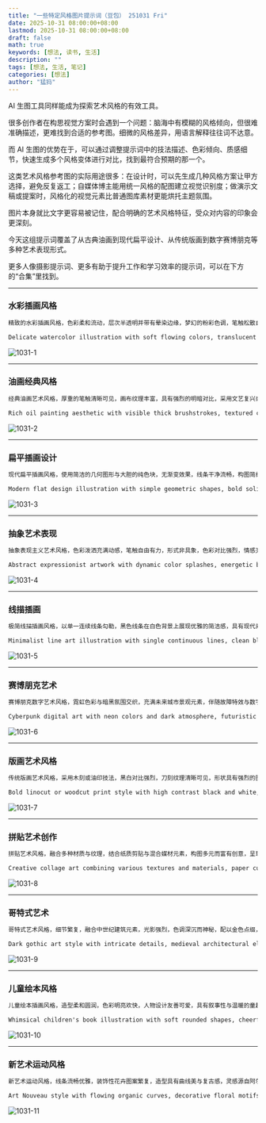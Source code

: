 ```yaml
---
title: "一些特定风格图片提示词（豆包） 251031 Fri"
date: 2025-10-31 08:00:00+08:00
lastmod: 2025-10-31 08:00:00+08:00
draft: false
math: true
keywords: [想法, 读书, 生活]
description: ""
tags: [想法, 生活, 笔记]
categories: [想法]
author: "猛犸"
---
```


AI 生图工具同样能成为探索艺术风格的有效工具。

很多创作者在构思视觉方案时会遇到一个问题：脑海中有模糊的风格倾向，但很难准确描述，更难找到合适的参考图。细微的风格差异，用语言解释往往词不达意。

而 AI 生图的优势在于，可以通过调整提示词中的技法描述、色彩倾向、质感细节，快速生成多个风格变体进行对比，找到最符合预期的那一个。

这类艺术风格参考图的实际用途很多：在设计时，可以先生成几种风格方案让甲方选择，避免反复返工；自媒体博主能用统一风格的配图建立视觉识别度；做演示文稿或提案时，风格化的视觉元素比普通图库素材更能烘托主题氛围。

图片本身就比文字更容易被记住，配合明确的艺术风格特征，受众对内容的印象会更深刻。

今天这组提示词覆盖了从古典油画到现代扁平设计、从传统版画到数字赛博朋克等多种艺术表现形式。

更多人像摄影提示词、更多有助于提升工作和学习效率的提示词，可以在下方的“合集”里找到。

---

### 水彩插画风格

```markdown
精致的水彩插画风格，色彩柔和流动，层次半透明并带有晕染边缘，梦幻的粉彩色调，笔触松散自然，画纸质感可见，整体呈现轻盈而空灵的艺术美感。高清，4K 分辨率。
```

```markdown
Delicate watercolor illustration with soft flowing colors, translucent layers and bleeding edges, dreamy pastel palette, loose brushwork, artistic paper texture visible, gentle and ethereal aesthetic. High definition, 4K resolution.
```

![1031-1](https://1-1256632535.cos.ap-beijing.myqcloud.com/img/1031-1.png)

---

### 油画经典风格

```markdown
经典油画艺术风格，厚重的笔触清晰可见，画布纹理丰富，具有强烈的明暗对比，采用文艺复兴或巴洛克时期的构图手法，营造出永恒的艺术氛围与戏剧性光影效果。高清，4K 分辨率。
```

```markdown
Rich oil painting aesthetic with visible thick brushstrokes, textured canvas surface, dramatic chiaroscuro lighting, classical fine art style, Renaissance or Baroque inspired composition, timeless artistic mood. High definition, 4K resolution.
```

![1031-2](https://1-1256632535.cos.ap-beijing.myqcloud.com/img/1031-2.png)

---

### 扁平插画设计

```markdown
现代扁平插画风格，使用简洁的几何图形与大胆的纯色块，无渐变效果，线条干净流畅，构图简约现代，体现出当代平面设计的友好与亲和美感。高清，4K 分辨率。
```

```markdown
Modern flat design illustration with simple geometric shapes, bold solid colors without gradients, clean lines and minimalist composition, contemporary graphic design style, friendly and approachable aesthetic. High definition, 4K resolution.
```

![1031-3](https://1-1256632535.cos.ap-beijing.myqcloud.com/img/1031-3.png)

---

### 抽象艺术表现

```markdown
抽象表现主义艺术风格，色彩泼洒充满动感，笔触自由有力，形式非具象，色彩对比强烈，情感充沛且富有自发性，展现出现代艺术的能量与张力。高清，4K 分辨率。
```

```markdown
Abstract expressionist artwork with dynamic color splashes, energetic brushstrokes, non-representational forms, vibrant color contrasts, emotional and spontaneous aesthetic, modern contemporary art style. High definition, 4K resolution.
```

![1031-4](https://1-1256632535.cos.ap-beijing.myqcloud.com/img/1031-4.png)

---

### 线描插画

```markdown
极简线描插画风格，以单一连续线条勾勒，黑色线条在白色背景上展现优雅的简洁感，具有现代素描艺术气质，表达精致与克制的视觉美感。高清，4K 分辨率。
```

```markdown
Minimalist line art illustration with single continuous lines, clean black strokes on white background, elegant simplicity, modern artistic sketch style, sophisticated and refined aesthetic. High definition, 4K resolution.
```

![1031-5](https://1-1256632535.cos.ap-beijing.myqcloud.com/img/1031-5.png)

---

### 赛博朋克艺术

```markdown
赛博朋克数字艺术风格，霓虹色彩与暗黑氛围交织，充满未来城市景观元素，伴随故障特效与数字噪点，营造出高科技反乌托邦的视觉冲击力。高清，4K 分辨率。
```

```markdown
Cyberpunk digital art with neon colors and dark atmosphere, futuristic cityscape elements, glitch effects and digital noise, sci-fi technological aesthetic, dystopian and high-tech mood. High definition, 4K resolution.
```

![1031-6](https://1-1256632535.cos.ap-beijing.myqcloud.com/img/1031-6.png)

---

### 版画艺术风格

```markdown
传统版画艺术风格，采用木刻或油印技法，黑白对比强烈，刀刻纹理清晰可见，形状具有强烈的图形感，呈现出经典的工艺美术气息与视觉冲击。高清，4K 分辨率。
```

```markdown
Bold linocut or woodcut print style with high contrast black and white, carved texture visible, strong graphic shapes, traditional printmaking aesthetic, powerful and striking visual impact. High definition, 4K resolution.
```

![1031-7](https://1-1256632535.cos.ap-beijing.myqcloud.com/img/1031-7.png)

---

### 拼贴艺术创作

```markdown
拼贴艺术风格，融合多种材质与纹理，结合纸质剪贴与混合媒材元素，构图多元而富有创意，呈现手工制作的趣味与艺术性。高清，4K 分辨率。
```

```markdown
Creative collage art combining various textures and materials, paper cutouts and mixed media elements, eclectic composition, handmade craft aesthetic, playful and artistic mood. High definition, 4K resolution.
```

![1031-8](https://1-1256632535.cos.ap-beijing.myqcloud.com/img/1031-8.png)

---

### 哥特式艺术

```markdown
哥特式艺术风格，细节繁复，融合中世纪建筑元素，光影强烈，色调深沉而神秘，配以金色点缀，整体气氛华丽而庄严。高清，4K 分辨率。
```

```markdown
Dark gothic art style with intricate details, medieval architectural elements, dramatic shadows and moody atmosphere, rich deep colors with gold accents, mysterious and ornate aesthetic. High definition, 4K resolution.
```

![1031-9](https://1-1256632535.cos.ap-beijing.myqcloud.com/img/1031-9.png)

---

### 儿童绘本风格

```markdown
儿童绘本插画风格，造型柔和圆润，色彩明亮欢快，人物设计友善可爱，具有叙事性与温暖的童趣氛围，适合故事场景表达。高清，4K 分辨率。
```

```markdown
Whimsical children's book illustration with soft rounded shapes, cheerful bright colors, friendly character design, storybook narrative quality, warm and innocent aesthetic. High definition, 4K resolution.
```

![1031-10](https://1-1256632535.cos.ap-beijing.myqcloud.com/img/1031-10.png)

---

### 新艺术运动风格

```markdown
新艺术运动风格，线条流畅优雅，装饰性花卉图案繁复，造型具有曲线美与复古感，灵感源自阿尔丰斯·慕夏的海报艺术，展现优雅的美好年代气质。高清，4K 分辨率。
```

```markdown
Art Nouveau style with flowing organic curves, decorative floral motifs, elegant stylized forms, vintage poster aesthetic, Alphonse Mucha inspired ornamental details, sophisticated Belle Époque mood. High definition, 4K resolution.
```

![1031-11](https://1-1256632535.cos.ap-beijing.myqcloud.com/img/1031-11.png)
